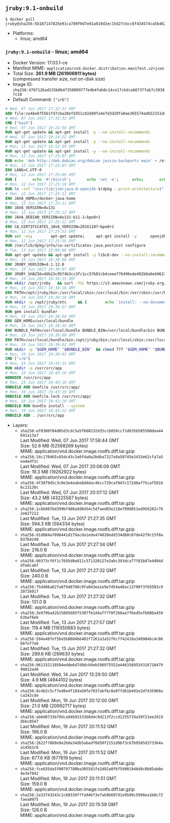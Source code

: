 ## `jruby:9.1-onbuild`

```console
$ docker pull jruby@sha256:5b187147825e91ca789f0d7e01a010d2ec15d27cbcc6f434574ca5b462746452
```

-	Platforms:
	-	linux; amd64

### `jruby:9.1-onbuild` - linux; amd64

-	Docker Version: 17.03.1-ce
-	Manifest MIME: `application/vnd.docker.distribution.manifest.v2+json`
-	Total Size: **261.9 MB (261906911 bytes)**  
	(compressed transfer size, not on-disk size)
-	Image ID: `sha256:478f126ad235b0b4f350009777e4b4fab0c14ce17cbdca6873ffab7c39387c18`
-	Default Command: `["irb"]`

```dockerfile
# Wed, 07 Jun 2017 17:32:31 GMT
ADD file:ce4be6f55b1f47cba28efd351c82dd9fa4efd3d29fa0ae365574adb52151dda1 in / 
# Wed, 07 Jun 2017 17:32:32 GMT
CMD ["bash"]
# Wed, 07 Jun 2017 19:22:56 GMT
RUN apt-get update && apt-get install -y --no-install-recommends 		ca-certificates 		curl 		wget 	&& rm -rf /var/lib/apt/lists/*
# Wed, 07 Jun 2017 19:24:22 GMT
RUN apt-get update && apt-get install -y --no-install-recommends 		bzr 		git 		mercurial 		openssh-client 		subversion 				procps 	&& rm -rf /var/lib/apt/lists/*
# Mon, 12 Jun 2017 16:52:39 GMT
RUN apt-get update && apt-get install -y --no-install-recommends 		bzip2 		unzip 		xz-utils 	&& rm -rf /var/lib/apt/lists/*
# Mon, 12 Jun 2017 17:25:07 GMT
RUN echo 'deb http://deb.debian.org/debian jessie-backports main' > /etc/apt/sources.list.d/jessie-backports.list
# Mon, 12 Jun 2017 17:25:07 GMT
ENV LANG=C.UTF-8
# Mon, 12 Jun 2017 17:25:09 GMT
RUN { 		echo '#!/bin/sh'; 		echo 'set -e'; 		echo; 		echo 'dirname "$(dirname "$(readlink -f "$(which javac || which java)")")"'; 	} > /usr/local/bin/docker-java-home 	&& chmod +x /usr/local/bin/docker-java-home
# Mon, 12 Jun 2017 17:25:10 GMT
RUN ln -svT "/usr/lib/jvm/java-8-openjdk-$(dpkg --print-architecture)" /docker-java-home
# Mon, 12 Jun 2017 17:25:11 GMT
ENV JAVA_HOME=/docker-java-home
# Mon, 12 Jun 2017 17:25:11 GMT
ENV JAVA_VERSION=8u131
# Mon, 12 Jun 2017 17:25:12 GMT
ENV JAVA_DEBIAN_VERSION=8u131-b11-1~bpo8+1
# Mon, 12 Jun 2017 17:25:12 GMT
ENV CA_CERTIFICATES_JAVA_VERSION=20161107~bpo8+1
# Mon, 12 Jun 2017 17:25:53 GMT
RUN set -ex; 		apt-get update; 	apt-get install -y 		openjdk-8-jdk="$JAVA_DEBIAN_VERSION" 		ca-certificates-java="$CA_CERTIFICATES_JAVA_VERSION" 	; 	rm -rf /var/lib/apt/lists/*; 		[ "$(readlink -f "$JAVA_HOME")" = "$(docker-java-home)" ]; 		update-alternatives --get-selections | awk -v home="$(readlink -f "$JAVA_HOME")" 'index($3, home) == 1 { $2 = "manual"; print | "update-alternatives --set-selections" }'; 	update-alternatives --query java | grep -q 'Status: manual'
# Mon, 12 Jun 2017 17:25:55 GMT
RUN /var/lib/dpkg/info/ca-certificates-java.postinst configure
# Tue, 13 Jun 2017 23:06:06 GMT
RUN apt-get update && apt-get install -y libc6-dev --no-install-recommends && rm -rf /var/lib/apt/lists/*
# Mon, 19 Jun 2017 19:38:06 GMT
ENV JRUBY_VERSION=9.1.12.0
# Mon, 19 Jun 2017 19:38:07 GMT
ENV JRUBY_SHA256=ddb23c95f4b3cc3fc1cc57b81cb4ceee776496ede402b9a6eb0622cf15e1a597
# Mon, 19 Jun 2017 19:38:15 GMT
RUN mkdir /opt/jruby   && curl -fSL https://s3.amazonaws.com/jruby.org/downloads/${JRUBY_VERSION}/jruby-bin-${JRUBY_VERSION}.tar.gz -o /tmp/jruby.tar.gz   && echo "$JRUBY_SHA256 /tmp/jruby.tar.gz" | sha256sum -c -   && tar -zx --strip-components=1 -f /tmp/jruby.tar.gz -C /opt/jruby   && rm /tmp/jruby.tar.gz   && update-alternatives --install /usr/local/bin/ruby ruby /opt/jruby/bin/jruby 1
# Mon, 19 Jun 2017 19:38:16 GMT
ENV PATH=/opt/jruby/bin:/usr/local/sbin:/usr/local/bin:/usr/sbin:/usr/bin:/sbin:/bin
# Mon, 19 Jun 2017 19:38:18 GMT
RUN mkdir -p /opt/jruby/etc 	&& { 		echo 'install: --no-document'; 		echo 'update: --no-document'; 	} >> /opt/jruby/etc/gemrc
# Mon, 19 Jun 2017 19:38:57 GMT
RUN gem install bundler
# Mon, 19 Jun 2017 19:38:58 GMT
ENV GEM_HOME=/usr/local/bundle
# Mon, 19 Jun 2017 19:38:59 GMT
ENV BUNDLE_PATH=/usr/local/bundle BUNDLE_BIN=/usr/local/bundle/bin BUNDLE_SILENCE_ROOT_WARNING=1 BUNDLE_APP_CONFIG=/usr/local/bundle
# Mon, 19 Jun 2017 19:39:00 GMT
ENV PATH=/usr/local/bundle/bin:/opt/jruby/bin:/usr/local/sbin:/usr/local/bin:/usr/sbin:/usr/bin:/sbin:/bin
# Mon, 19 Jun 2017 19:39:02 GMT
RUN mkdir -p "$GEM_HOME" "$BUNDLE_BIN" 	&& chmod 777 "$GEM_HOME" "$BUNDLE_BIN"
# Mon, 19 Jun 2017 19:39:03 GMT
CMD ["irb"]
# Mon, 19 Jun 2017 19:43:15 GMT
RUN mkdir -p /usr/src/app
# Mon, 19 Jun 2017 19:43:16 GMT
WORKDIR /usr/src/app
# Mon, 19 Jun 2017 19:43:18 GMT
ONBUILD ADD Gemfile /usr/src/app/
# Mon, 19 Jun 2017 19:43:19 GMT
ONBUILD ADD Gemfile.lock /usr/src/app/
# Mon, 19 Jun 2017 19:43:20 GMT
ONBUILD RUN bundle install --system
# Mon, 19 Jun 2017 19:43:22 GMT
ONBUILD ADD . /usr/src/app
```

-	Layers:
	-	`sha256:ef0380f84d05d3cdc5a5f660232d35ccb020ccf1d635b585580dea44691a13a7`  
		Last Modified: Wed, 07 Jun 2017 17:58:44 GMT  
		Size: 52.6 MB (52568269 bytes)  
		MIME: application/vnd.docker.image.rootfs.diff.tar.gzip
	-	`sha256:24c170465c65dc43c3a0f4a0a2bdba7227a9a58745e2432e62cfa7a5ea4edf2c`  
		Last Modified: Wed, 07 Jun 2017 20:06:09 GMT  
		Size: 19.3 MB (19262922 bytes)  
		MIME: application/vnd.docker.image.rootfs.diff.tar.gzip
	-	`sha256:4f38f9d5c3c0e3e4eabe6d4dac4bcc729caf847c172d0af75caf581b6c23120c`  
		Last Modified: Wed, 07 Jun 2017 20:07:12 GMT  
		Size: 43.2 MB (43225567 bytes)  
		MIME: application/vnd.docker.image.rootfs.diff.tar.gzip
	-	`sha256:1cbb987bd399bf408a9d6454c5dfaed03e218ef890851ed956202c762e627212`  
		Last Modified: Tue, 13 Jun 2017 21:27:35 GMT  
		Size: 594.3 KB (594334 bytes)  
		MIME: application/vnd.docker.image.rootfs.diff.tar.gzip
	-	`sha256:d1d084a7098441d179acda1ede474028edd334db0c07de42f9c15f0a837b4240`  
		Last Modified: Tue, 13 Jun 2017 21:27:34 GMT  
		Size: 216.0 B  
		MIME: application/vnd.docker.image.rootfs.diff.tar.gzip
	-	`sha256:09373cf6f1c7695d0e811c571320127e3abc393dca77f81b87e4d94ddfe8ca6f`  
		Last Modified: Tue, 13 Jun 2017 21:27:32 GMT  
		Size: 240.0 B  
		MIME: application/vnd.docker.image.rootfs.diff.tar.gzip
	-	`sha256:f5d486a02fa0f9d8708c9fa043ea1e9e7d54a48ac13790f3f65583c92072601f`  
		Last Modified: Tue, 13 Jun 2017 21:27:32 GMT  
		Size: 131.0 B  
		MIME: application/vnd.docker.image.rootfs.diff.tar.gzip
	-	`sha256:3e979ba42b15895685f5307fb1d4aff7f8f260ae7f6ed5efb086a45963baf6eb`  
		Last Modified: Tue, 13 Jun 2017 21:27:57 GMT  
		Size: 119.4 MB (119350683 bytes)  
		MIME: application/vnd.docker.image.rootfs.diff.tar.gzip
	-	`sha256:594e48fef5be5b8804b6402f7261a3a51f6cff42410a340984bc4c86b6fef7a6`  
		Last Modified: Tue, 13 Jun 2017 21:27:32 GMT  
		Size: 289.6 KB (289630 bytes)  
		MIME: application/vnd.docker.image.rootfs.diff.tar.gzip
	-	`sha256:061332110584edde6d7d8dcb9eb596975552e446358955431671047999832ed0`  
		Last Modified: Wed, 14 Jun 2017 13:29:50 GMT  
		Size: 4.9 MB (4944102 bytes)  
		MIME: application/vnd.docker.image.rootfs.diff.tar.gzip
	-	`sha256:8c4b2c5cf7ed0e4f18da50fe7837abfbc8a9ffdb1b491e2df435960aca242cde`  
		Last Modified: Mon, 19 Jun 2017 20:12:00 GMT  
		Size: 21.0 MB (20992717 bytes)  
		MIME: application/vnd.docker.image.rootfs.diff.tar.gzip
	-	`sha256:ab0d0733b79dca94b9333360d4c9d213f2ccd1255719a39f21ee2819dbbc0547`  
		Last Modified: Mon, 19 Jun 2017 20:11:52 GMT  
		Size: 196.0 B  
		MIME: application/vnd.docker.image.rootfs.diff.tar.gzip
	-	`sha256:2622f7889e9e2b0a34db5abadf0d50f2151d9bf3c67b9585d373364aa145b1c6`  
		Last Modified: Mon, 19 Jun 2017 20:11:52 GMT  
		Size: 677.6 KB (677619 bytes)  
		MIME: application/vnd.docker.image.rootfs.diff.tar.gzip
	-	`sha256:fce035da5f00797780ba305581fe2d92a0f6f59981946d8c0b85ab0e4e3ef042`  
		Last Modified: Mon, 19 Jun 2017 20:11:51 GMT  
		Size: 159.0 B  
		MIME: application/vnd.docker.image.rootfs.diff.tar.gzip
	-	`sha256:2a33743243c1c68339f7fa94bf3e7ab9b697d1e9589c5998ea1b0c72faea0975`  
		Last Modified: Mon, 19 Jun 2017 20:15:59 GMT  
		Size: 126.0 B  
		MIME: application/vnd.docker.image.rootfs.diff.tar.gzip

